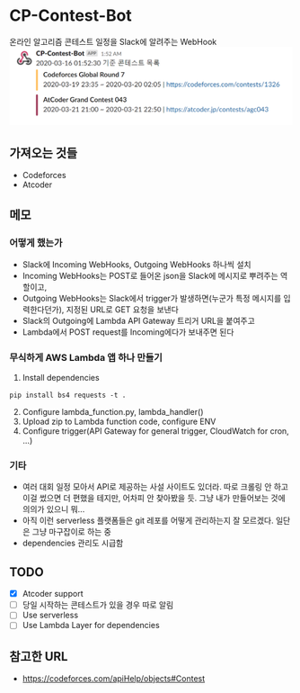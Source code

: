 # CP-Contest-Bot  
온라인 알고리즘 콘테스트 일정을 Slack에 알려주는 WebHook  
![screenshot](screenshot.png)  

## 가져오는 것들  
- Codeforces  
- Atcoder  

## 메모  
### 어떻게 했는가  
- Slack에 Incoming WebHooks, Outgoing WebHooks 하나씩 설치  
- Incoming WebHooks는 POST로 들어온 json을 Slack에 메시지로 뿌려주는 역할이고,  
- Outgoing WebHooks는 Slack에서 trigger가 발생하면(누군가 특정 메시지를 입력한다던가), 지정된 URL로 GET 요청을 보낸다  
- Slack의 Outgoing에 Lambda API Gateway 트리거 URL을 붙여주고  
- Lambda에서 POST request를 Incoming에다가 보내주면 된다  

### 무식하게 AWS Lambda 앱 하나 만들기
1. Install dependencies  
```
pip install bs4 requests -t .
```
2. Configure lambda_function.py, lambda_handler()  
3. Upload zip to Lambda function code, configure ENV  
4. Configure trigger(API Gateway for general trigger, CloudWatch for cron, ...)  

### 기타
- 여러 대회 일정 모아서 API로 제공하는 사설 사이트도 있더라. 따로 크롤링 안 하고 이걸 썼으면 더 편했을 테지만, 어차피 안 찾아봤을 듯. 그냥 내가 만들어보는 것에 의의가 있으니 뭐...
- 아직 이런 serverless 플랫폼들은 git 레포를 어떻게 관리하는지 잘 모르겠다. 일단은 그냥 마구잡이로 하는 중
- dependencies 관리도 시급함

## TODO
- [x] Atcoder support
- [ ] 당일 시작하는 콘테스트가 있을 경우 따로 알림
- [ ] Use serverless
- [ ] Use Lambda Layer for dependencies

## 참고한 URL
- https://codeforces.com/apiHelp/objects#Contest

